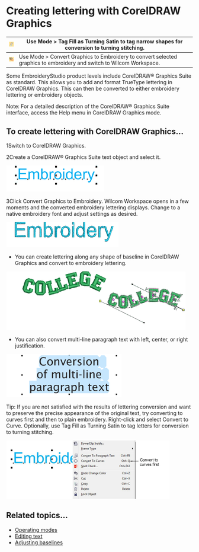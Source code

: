 # Creating lettering with CorelDRAW Graphics

| ![TagFillAsTurningSatin.png](assets/TagFillAsTurningSatin.png)             | Use Mode > Tag Fill as Turning Satin to tag narrow shapes for conversion to turning stitching.                       |
| -------------------------------------------------------------------------- | -------------------------------------------------------------------------------------------------------------------- |
| ![ConvertGraphicsToEmbroidery.png](assets/ConvertGraphicsToEmbroidery.png) | Use Mode > Convert Graphics to Embroidery to convert selected graphics to embroidery and switch to Wilcom Workspace. |

Some EmbroideryStudio product levels include CorelDRAW® Graphics Suite as standard. This allows you to add and format TrueType lettering in CorelDRAW Graphics. This can then be converted to either embroidery lettering or embroidery objects.

Note: For a detailed description of the CorelDRAW® Graphics Suite interface, access the Help menu in CorelDRAW Graphics mode.

## To create lettering with CorelDRAW Graphics...

1Switch to CorelDRAW Graphics.

2Create a CorelDRAW® Graphics Suite text object and select it.

![CreateLetteringInGraphicsMode1.png](assets/CreateLetteringInGraphicsMode1.png)

3Click Convert Graphics to Embroidery. Wilcom Workspace opens in a few moments and the converted embroidery lettering displays. Change to a native embroidery font and adjust settings as desired.

![CreateLetteringInGraphicsMode4.png](assets/CreateLetteringInGraphicsMode4.png)

- You can create lettering along any shape of baseline in CorelDRAW Graphics and convert to embroidery lettering.

![lettering_create00003.png](assets/lettering_create00003.png)

- You can also convert multi-line paragraph text with left, center, or right justification.

![TTMultilineFontConversion1.png](assets/TTMultilineFontConversion1.png)

Tip: If you are not satisfied with the results of lettering conversion and want to preserve the precise appearance of the original text, try converting to curves first and then to plain embroidery. Right-click and select Convert to Curve. Optionally, use Tag Fill as Turning Satin to tag letters for conversion to turning stitching.

![lettering_create00004.png](assets/lettering_create00004.png)

## Related topics...

- [Operating modes](../../Basics/basics/Operating_modes)
- [Editing text](../lettering_edit/Editing_text)
- [Adjusting baselines](../lettering_edit/Adjusting_baselines)
